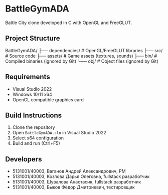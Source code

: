 # BattleGymADA

Battle City clone developed in C with OpenGL and FreeGLUT.

## Project Structure
BattleGymADA/
├── dependencies/ # OpenGL/FreeGLUT libraries
├── src/ # Source code
├── assets/ # Game assets (textures, sounds)
├── bin/ # Compiled binaries (ignored by Git)
└── obj/ # Object files (ignored by Git)


## Requirements

- Visual Studio 2022
- Windows 10/11 x64
- OpenGL compatible graphics card

## Build Instructions

1. Clone the repository
2. Open `BattleGymADA.sln` in Visual Studio 2022
3. Select x64 configuration
4. Build and run (Ctrl+F5)

## Developers

- 5131001/40003, Ваганов Андрей Александрович, PM
- 5131001/40003, Козлова Дарья Олеговна, fullstack разработчик
- 5131001/40003, Шувалова Анастасия, fullstack разработчик
- 5131001/40003, Быков Фёдор Дмитриевич, тестировщик


